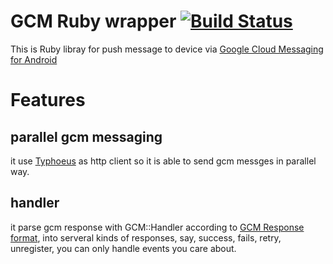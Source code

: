 GCM Ruby wrapper  [![Build Status](https://secure.travis-ci.org/hifrank/higcm.png?branch=master)](http://travis-ci.org/hifrank/higcm)
===
This is Ruby libray for push message to device via [Google Cloud Messaging for Android](http://developer.android.com/guide/google/gcm/index.html)
# Features
## parallel gcm messaging 
it use [Typhoeus](http://typhoeus.github.com/) as http client so it is able to send gcm messges in parallel way.

## handler
it parse gcm response with GCM::Handler according to [GCM Response format](http://developer.android.com/guide/google/gcm/gcm.html#response), 
into serveral kinds of responses, say, success, fails, retry, unregister, you can only handle events you care about.
